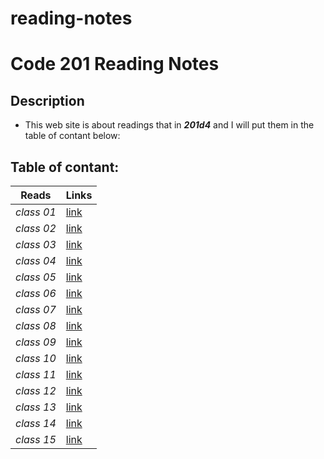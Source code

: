 # reading-notes
# Code 201 Reading Notes
## Description
- This web site is about readings that in ***201d4*** and I will put them in the table of contant below:
## Table of contant:
**Reads**  | **Links**
  -------------  | -------------
  *class 01* | [link](https://hussein66253.github.io/reading-notes/class01)
  *class 02*   | [link](https://hussein66253.github.io/reading-notes/calss-02)
  *class 03* | [link](https://hussein66253.github.io/reading-notes/class-03)
  *class 04*   | [link](https://hussein66253.github.io/reading-notes/class-04)
  *class 05* | [link](https://hussein66253.github.io/reading-notes/class-05)
  *class 06*   | [link](https://hussein66253.github.io/reading-notes/class-06)
  *class 07* | [link](https://hussein66253.github.io/reading-notes/class-07)
  *class 08*   | [link](https://hussein66253.github.io/reading-notes/class-08)
  *class 09* | [link](https://hussein66253.github.io/reading-notes/class-09)
  *class 10*   | [link](https://hussein66253.github.io/reading-notes/class-10)
  *class 11* | [link](https://hussein66253.github.io/reading-notes/class-11)
  *class 12*   | [link]()
  *class 13* | [link]()
  *class 14*   | [link]()
  *class 15* | [link]()
